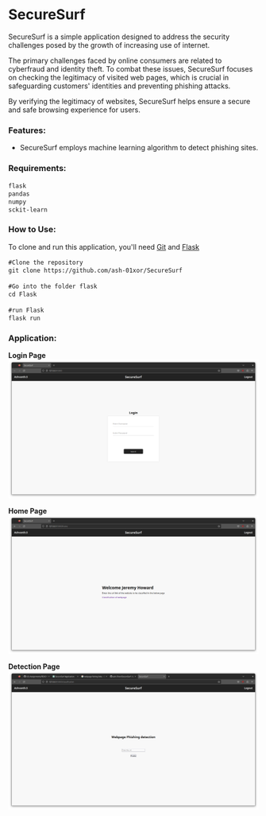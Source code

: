 # SecureSurf

SecureSurf is a simple  application designed to address the security challenges posed by the growth of increasing use of internet. 

The primary challenges faced by online consumers are related to cyberfraud and identity theft. To combat these issues, SecureSurf focuses on checking the legitimacy of visited web pages, which is crucial in safeguarding customers' identities and preventing phishing attacks.

By verifying the legitimacy of websites, SecureSurf helps ensure a secure and safe browsing experience for users.

### Features:
- SecureSurf employs  machine learning algorithm to detect phishing sites.

### Requirements:
```
flask
pandas
numpy
sckit-learn
```

### How to Use:
To clone and run this application, you'll need [Git](https://git-scm.com) and [Flask](https://flask.palletsprojects.com/en/2.2.x/installation/)
```
#Clone the repository
git clone https://github.com/ash-01xor/SecureSurf

#Go into the folder flask
cd Flask

#run Flask
flask run
```

### Application:

**Login Page**
![Login Page](Images/Login.png)

**Home Page**
![Home Page](Images/Home.png)

**Detection Page**
![Detection](Images/detection_page.png)

